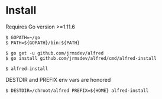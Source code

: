 # Install

Requires Go version >=1.11.6

	$ GOPATH=~/go
	$ PATH=${GOPATH}/bin:${PATH}

	$ go get -u github.com/jrmsdev/alfred
	$ go install github.com/jrmsdev/alfred/cmd/alfred-install

	$ alfred-install

DESTDIR and PREFIX env vars are honored

	$ DESTDIR=/chroot/alfred PREFIX=${HOME} alfred-install
